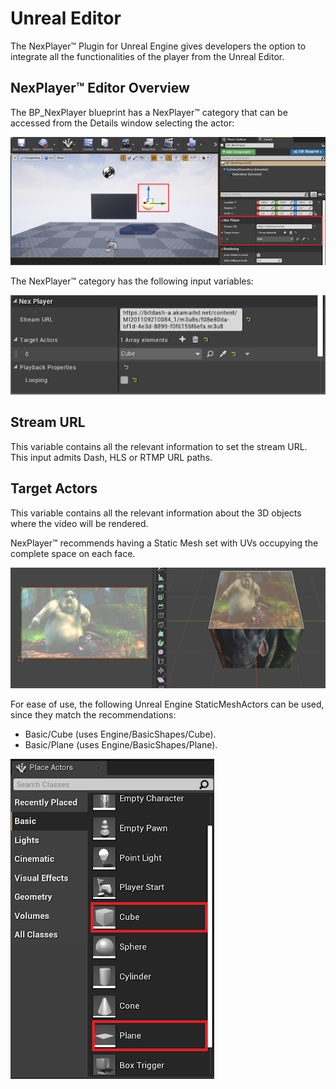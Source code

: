 # Unreal Editor

The NexPlayer™ Plugin for Unreal Engine gives developers the option to integrate all the functionalities of the player from the Unreal Editor.

## NexPlayer™ Editor Overview

The BP_NexPlayer blueprint has a NexPlayer™ category that can be accessed from the Details window selecting the actor:

![](../assets/basic/editor1.png)

The NexPlayer™ category has the following input variables:

![](../assets/basic/editor2.png)

## Stream URL

This variable contains all the relevant information to set the stream URL. This input admits Dash, HLS or RTMP URL paths. 

## Target Actors

This variable contains all the relevant information about the 3D objects where the video will be rendered.

NexPlayer™ recommends having a Static Mesh set with UVs occupying the complete space on each face.

![](../assets/basic/editor3.png)

For ease of use, the following Unreal Engine StaticMeshActors can be used, since they match the recommendations:
- Basic/Cube (uses Engine/BasicShapes/Cube).
- Basic/Plane (uses Engine/BasicShapes/Plane).

![](../assets/basic/editor4.png)